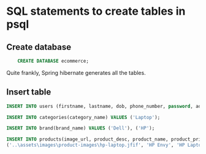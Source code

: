 # SQL statements to create tables in psql

## Create database

```sql
    CREATE DATABASE ecommerce;
```

Quite frankly, Spring hibernate generates all the tables.

## Insert table

```sql
INSERT INTO users (firstname, lastname, dob, phone_number, password, address, email_address, isAdmin, title) VALUES ('Bob', 'Ross', '1999-01-31', 1234567891, 'asdf', '1 Crown Street', 'bobross@gmail.com', false, 'Mr')

INSERT INTO categories(category_name) VALUES ('Laptop');

INSERT INTO brand(brand_name) VALUES ('Dell'), ('HP');

INSERT INTO products(image_url, product_desc, product_name, product_price, brand_brand_id, categories_categoryid) VALUES ('..\assets\images\product-images\dell-laptop.jfif', 'Dell Laptop', 'Dell Laptop', '450.00', 1, 1), ('..\assets\images\product-images\hp-laptop.jfif', 'HP Spectre', 'HP Laptop', '850.00', 2, 1),
('..\assets\images\product-images\hp-laptop.jfif', 'HP Envy', 'HP Laptop 2022', '750.00', 2, 1)
```
